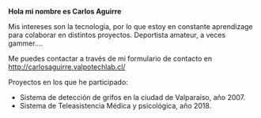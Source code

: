 **Hola mi nombre es Carlos Aguirre**

Mis intereses son la tecnología, por lo que estoy en constante aprendizage para colaborar en distintos proyectos.
Deportista amateur, a veces gammer....

Me puedes contactar a través de mi formulario de contacto en http://carlosaguirre.valpotechlab.cl/

Proyectos en los que he participado:
- Sistema de detección de grifos en la ciudad de Valparaíso, año 2007.
- Sistema de Teleasistencia Médica y psicológica, año 2018.

